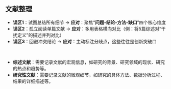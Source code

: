 
## 文献整理

- **误区1**：试图总结所有细节 → **应对**：聚焦“**问题-结论-方法-缺口**”四个核心维度
- **误区2**：孤立阅读单篇文献 → **应对**：多用表格横向对比（例：将5篇综述对“干扰定义”的描述并列对比）
- **误区3**：回避冲突结论 → **应对**：主动标注分歧点，这些往往是创新突破口

<br>

- **综述文献**：需要记录文献的宏观信息，如研究的背景、研究领域的现状、研究的热点和趋势等。
- **研究性文献**：需要记录文献的微观细节，如研究的具体方法、数据分析过程、结果的详细描述等。

